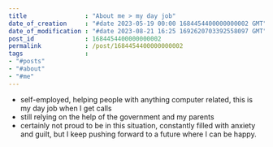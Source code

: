 ```yaml
---
title                : "About me > my day job"
date_of_creation     : "#date 2023-05-19 00:00 1684454400000000002 GMT"
date_of_modification : "#date 2023-08-21 16:25 1692620703392558097 GMT"
post_id              : 1684454400000000002
permalink            : /post/1684454400000000002
tags                 : 
- "#posts"
- "#about"
- "#me"
---
```


- self-employed, helping people with anything computer related, this is my day job when I get calls
- still relying on the help of the government and my parents
- certainly not proud to be in this situation, constantly filled with anxiety and guilt, but I keep pushing forward to a future where I can be happy.